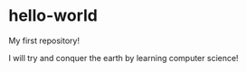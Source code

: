 # hello-world

My first repository!

I will try and conquer the earth by learning computer science!
